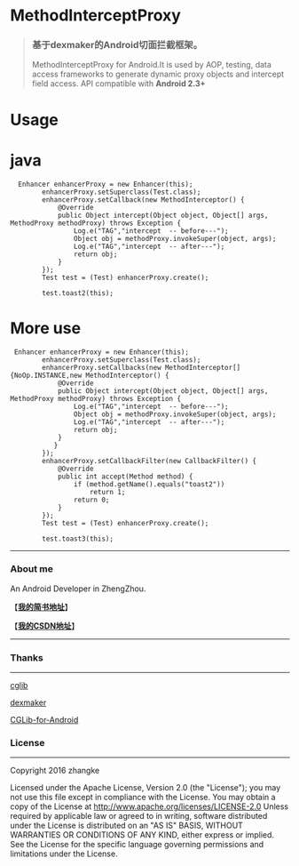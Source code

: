 
# MethodInterceptProxy

>### 基于dexmaker的Android切面拦截框架。
>MethodInterceptProxy for Android.It is used by AOP, testing, data access frameworks to generate dynamic proxy objects and intercept field access.
> API compatible with **Android 2.3+**

# Usage 
# java

```
  Enhancer enhancerProxy = new Enhancer(this);
        enhancerProxy.setSuperclass(Test.class);
        enhancerProxy.setCallback(new MethodInterceptor() {
            @Override
            public Object intercept(Object object, Object[] args, MethodProxy methodProxy) throws Exception {
                Log.e("TAG","intercept  -- before---");
                Object obj = methodProxy.invokeSuper(object, args);
                Log.e("TAG","intercept  -- after---");
                return obj;
            }
        });
        Test test = (Test) enhancerProxy.create();

        test.toast2(this);

```
# More use 
```
 Enhancer enhancerProxy = new Enhancer(this);
        enhancerProxy.setSuperclass(Test.class);
        enhancerProxy.setCallbacks(new MethodInterceptor[]{NoOp.INSTANCE,new MethodInterceptor() {
            @Override
            public Object intercept(Object object, Object[] args, MethodProxy methodProxy) throws Exception {
                Log.e("TAG","intercept  -- before---");
                Object obj = methodProxy.invokeSuper(object, args);
                Log.e("TAG","intercept  -- after---");
                return obj;
            }
           }
        });
        enhancerProxy.setCallbackFilter(new CallbackFilter() {
            @Override
            public int accept(Method method) {
                if (method.getName().equals("toast2"))
                    return 1;
                return 0;
            }
        });
        Test test = (Test) enhancerProxy.create();

        test.toast3(this);
```


---
### About me

An Android Developer in ZhengZhou.

【[**我的简书地址**](http://www.jianshu.com/users/3c751e06dc32/latest_articles)】

【[**我的CSDN地址**](http://blog.csdn.net/zhangke3016)】

---

### Thanks
---

[cglib](https://github.com/cglib/cglib)

[dexmaker](https://github.com/linkedin/dexmaker)

[CGLib-for-Android](https://github.com/leo-ouyang/CGLib-for-Android)

### License

---

Copyright  2016  zhangke

Licensed under the Apache License, Version 2.0 (the "License");
you may not use this file except in compliance with the License.
You may obtain a copy of the License at 
http://www.apache.org/licenses/LICENSE-2.0
Unless required by applicable law or agreed to in writing, software
distributed under the License is distributed on an "AS IS" BASIS,
WITHOUT WARRANTIES OR CONDITIONS OF ANY KIND, either express or implied.
See the License for the specific language governing permissions and
limitations under the License.
